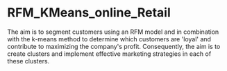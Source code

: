 # RFM_KMeans_online_Retail
The aim is to segment customers using an RFM model and in combination with the k-means method to determine which customers are 'loyal' and contribute to maximizing the company's profit.   Consequently, the aim is to create clusters and implement effective marketing strategies in each of these clusters.
